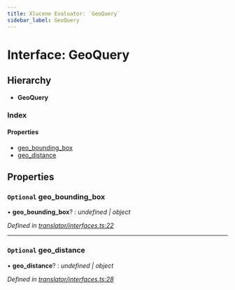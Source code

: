 ```yaml
---
title: Xlucene Evaluator: `GeoQuery`
sidebar_label: GeoQuery
---
```


# Interface: GeoQuery

## Hierarchy

* **GeoQuery**

### Index

#### Properties

* [geo_bounding_box](geoquery.md#optional-geo_bounding_box)
* [geo_distance](geoquery.md#optional-geo_distance)

## Properties

### `Optional` geo_bounding_box

• **geo_bounding_box**? : *undefined | object*

*Defined in [translator/interfaces.ts:22](https://github.com/terascope/teraslice/blob/9dc0f8b8/packages/xlucene-evaluator/src/translator/interfaces.ts#L22)*

___

### `Optional` geo_distance

• **geo_distance**? : *undefined | object*

*Defined in [translator/interfaces.ts:28](https://github.com/terascope/teraslice/blob/9dc0f8b8/packages/xlucene-evaluator/src/translator/interfaces.ts#L28)*

